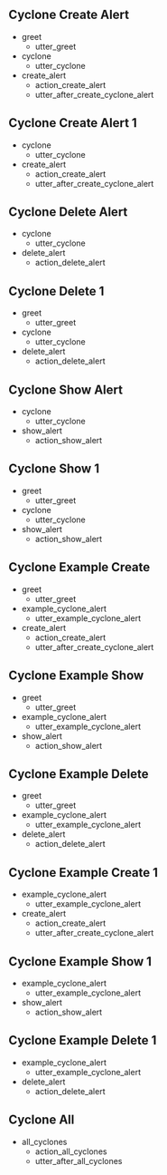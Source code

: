 ## Cyclone Create Alert
* greet
    - utter_greet
* cyclone
    - utter_cyclone
* create_alert
    - action_create_alert
    - utter_after_create_cyclone_alert

## Cyclone Create Alert 1
* cyclone
    - utter_cyclone
* create_alert
    - action_create_alert
    - utter_after_create_cyclone_alert

## Cyclone Delete Alert
* cyclone
    - utter_cyclone
* delete_alert
    - action_delete_alert

## Cyclone Delete 1
* greet
    - utter_greet
* cyclone
    - utter_cyclone
* delete_alert
    - action_delete_alert

## Cyclone Show Alert
* cyclone
    - utter_cyclone
* show_alert
    - action_show_alert

## Cyclone Show 1
* greet
    - utter_greet
* cyclone
    - utter_cyclone
* show_alert
    - action_show_alert

## Cyclone Example Create
* greet
    - utter_greet
* example_cyclone_alert
    - utter_example_cyclone_alert
* create_alert
    - action_create_alert
    - utter_after_create_cyclone_alert

## Cyclone Example Show
* greet
    - utter_greet
* example_cyclone_alert
    - utter_example_cyclone_alert
* show_alert
    - action_show_alert

## Cyclone Example Delete
* greet
    - utter_greet
* example_cyclone_alert
    - utter_example_cyclone_alert
* delete_alert
    - action_delete_alert

## Cyclone Example Create 1
* example_cyclone_alert
    - utter_example_cyclone_alert
* create_alert
    - action_create_alert
    - utter_after_create_cyclone_alert

## Cyclone Example Show 1
* example_cyclone_alert
    - utter_example_cyclone_alert
* show_alert
    - action_show_alert

## Cyclone Example Delete 1
* example_cyclone_alert
    - utter_example_cyclone_alert
* delete_alert
    - action_delete_alert

## Cyclone All 
* all_cyclones
    - action_all_cyclones
    - utter_after_all_cyclones
